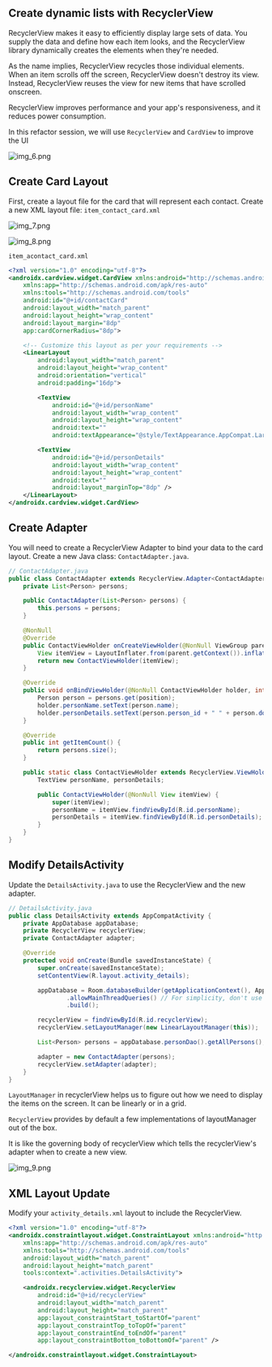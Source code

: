 ## Create dynamic lists with RecyclerView

RecyclerView makes it easy to efficiently display large sets of data. You supply the data and define how each item looks, and the RecyclerView library dynamically creates the elements when they're needed.

As the name implies, RecyclerView recycles those individual elements. When an item scrolls off the screen, RecyclerView doesn't destroy its view. Instead, RecyclerView reuses the view for new items that have scrolled onscreen. 

RecyclerView improves performance and your app's responsiveness, and it reduces power consumption.

In this refactor session, we will use `RecyclerView` and `CardView` to improve the UI

![img_6.png](img_6.png)

## Create Card Layout

First, create a layout file for the card that will represent each contact. Create a new XML layout file: `item_contact_card.xml`

![img_7.png](img_7.png)

![img_8.png](img_8.png)

`item_acontact_card.xml`
```xml
<?xml version="1.0" encoding="utf-8"?>
<androidx.cardview.widget.CardView xmlns:android="http://schemas.android.com/apk/res/android"
    xmlns:app="http://schemas.android.com/apk/res-auto"
    xmlns:tools="http://schemas.android.com/tools"
    android:id="@+id/contactCard"
    android:layout_width="match_parent"
    android:layout_height="wrap_content"
    android:layout_margin="8dp"
    app:cardCornerRadius="8dp">

    <!-- Customize this layout as per your requirements -->
    <LinearLayout
        android:layout_width="match_parent"
        android:layout_height="wrap_content"
        android:orientation="vertical"
        android:padding="16dp">

        <TextView
            android:id="@+id/personName"
            android:layout_width="wrap_content"
            android:layout_height="wrap_content"
            android:text=""
            android:textAppearance="@style/TextAppearance.AppCompat.Large" />

        <TextView
            android:id="@+id/personDetails"
            android:layout_width="wrap_content"
            android:layout_height="wrap_content"
            android:text=""
            android:layout_marginTop="8dp" />
    </LinearLayout>
</androidx.cardview.widget.CardView>
```

## Create Adapter

You will need to create a RecyclerView Adapter to bind your data to the card layout. Create a new Java class: `ContactAdapter.java`.

```java
// ContactAdapter.java
public class ContactAdapter extends RecyclerView.Adapter<ContactAdapter.ContactViewHolder> {
    private List<Person> persons;

    public ContactAdapter(List<Person> persons) {
        this.persons = persons;
    }

    @NonNull
    @Override
    public ContactViewHolder onCreateViewHolder(@NonNull ViewGroup parent, int viewType) {
        View itemView = LayoutInflater.from(parent.getContext()).inflate(com.example.comp1786_l5_android_persistence.R.layout.item_contact_card, parent, false);
        return new ContactViewHolder(itemView);
    }

    @Override
    public void onBindViewHolder(@NonNull ContactViewHolder holder, int position) {
        Person person = persons.get(position);
        holder.personName.setText(person.name);
        holder.personDetails.setText(person.person_id + " " + person.dob + " " + person.email);
    }

    @Override
    public int getItemCount() {
        return persons.size();
    }

    public static class ContactViewHolder extends RecyclerView.ViewHolder {
        TextView personName, personDetails;

        public ContactViewHolder(@NonNull View itemView) {
            super(itemView);
            personName = itemView.findViewById(R.id.personName);
            personDetails = itemView.findViewById(R.id.personDetails);
        }
    }
}
```

## Modify DetailsActivity

Update the `DetailsActivity.java` to use the RecyclerView and the new adapter.

```java
// DetailsActivity.java
public class DetailsActivity extends AppCompatActivity {
    private AppDatabase appDatabase;
    private RecyclerView recyclerView;
    private ContactAdapter adapter;

    @Override
    protected void onCreate(Bundle savedInstanceState) {
        super.onCreate(savedInstanceState);
        setContentView(R.layout.activity_details);

        appDatabase = Room.databaseBuilder(getApplicationContext(), AppDatabase.class, "details_db")
                .allowMainThreadQueries() // For simplicity, don't use this in production
                .build();

        recyclerView = findViewById(R.id.recyclerView);
        recyclerView.setLayoutManager(new LinearLayoutManager(this));

        List<Person> persons = appDatabase.personDao().getAllPersons();

        adapter = new ContactAdapter(persons);
        recyclerView.setAdapter(adapter);
    }
}
```

`LayoutManager` in recyclerView helps us to figure out how we need to display the items on the screen. It can be linearly or in a grid. 

`RecyclerView` provides by default a few implementations of layoutManager out of the box.

It is like the governing body of recyclerView which tells the recyclerView's adapter when to create a new view.

![img_9.png](img_9.png)

## XML Layout Update

Modify your `activity_details.xml` layout to include the RecyclerView.

```xml
<?xml version="1.0" encoding="utf-8"?>
<androidx.constraintlayout.widget.ConstraintLayout xmlns:android="http://schemas.android.com/apk/res/android"
    xmlns:app="http://schemas.android.com/apk/res-auto"
    xmlns:tools="http://schemas.android.com/tools"
    android:layout_width="match_parent"
    android:layout_height="match_parent"
    tools:context=".activities.DetailsActivity">

    <androidx.recyclerview.widget.RecyclerView
        android:id="@+id/recyclerView"
        android:layout_width="match_parent"
        android:layout_height="match_parent"
        app:layout_constraintStart_toStartOf="parent"
        app:layout_constraintTop_toTopOf="parent"
        app:layout_constraintEnd_toEndOf="parent"
        app:layout_constraintBottom_toBottomOf="parent" />

</androidx.constraintlayout.widget.ConstraintLayout>
```